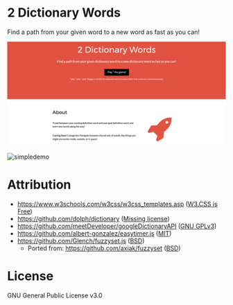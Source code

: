 # 2 Dictionary Words
Find a path from your given word to a new word as fast as you can!

![homepage](https://raw.githubusercontent.com/AndrewDiMola/2-Dictionary-Words/master/homepage.png)

![simpledemo](https://raw.githubusercontent.com/AndrewDiMola/2dictionarywords/master/2dictionarywords.gif)

# Attribution
* https://www.w3schools.com/w3css/w3css_templates.asp ([W3.CSS is Free](https://www.w3schools.com/w3css/))
* https://github.com/dolph/dictionary ([Missing license](https://github.com/dolph/dictionary/issues/1))
* https://github.com/meetDeveloper/googleDictionaryAPI ([GNU GPLv3](https://github.com/meetDeveloper/googleDictionaryAPI/blob/master/LICENSE))
* https://github.com/albert-gonzalez/easytimer.js ([MIT](https://github.com/albert-gonzalez/easytimer.js/blob/master/LICENSE.md))
* https://github.com/Glench/fuzzyset.js ([BSD](https://github.com/Glench/fuzzyset.js#license))
  * Ported from: https://github.com/axiak/fuzzyset ([BSD](https://github.com/axiak/fuzzyset#license))

# License
GNU General Public License v3.0
